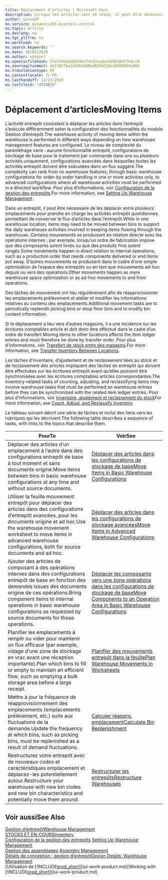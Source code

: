 ```yaml
---
title: Déplacement d’articles | Microsoft Docs
description: Lorsque les articles sont en stock, il peut être nécessaire de les déplacer entre plusieurs emplacements pour prendre en charge les activités entrepôt quotidiennes permettant de conserver le flux d’articles dans l’entrepôt. Certains mouvements se produisent en relation directe avec les opérations internes ; par exemple, lorsqu’un ordre de fabrication impose que des composants soient livrés ou que des produits finis soient rangés. D’autres mouvements se produisent dans le cadre d’une simple optimisation de l’espace des entrepôts ou en tant que mouvements ad-hoc depuis ou vers des opérations.
author: SorenGP
ms.service: dynamics365-business-central
ms.topic: article
ms.devlang: na
ms.tgt_pltfrm: na
ms.workload: na
ms.search.keywords: ''
ms.date: 10/01/2020
ms.author: edupont
ms.openlocfilehash: 57a7292dda8594bd74c62ea8a15b9b38df7b4cc0
ms.sourcegitcommit: 2e7307fbe1eb3b34d0ad9356226a19409054a402
ms.translationtype: HT
ms.contentlocale: fr-FR
ms.lasthandoff: 12/17/2020
ms.locfileid: "4755816"
---
```

# <a name="moving-items"></a><span data-ttu-id="67f7f-105">Déplacement d’articles</span><span class="sxs-lookup"><span data-stu-id="67f7f-105">Moving Items</span></span>
<span data-ttu-id="67f7f-106">L’activité entrepôt consistant à déplacer les articles dans l’entrepôt s’exécute différemment selon la configuration des fonctionnalités du module Gestion d’entrepôt.</span><span class="sxs-lookup"><span data-stu-id="67f7f-106">The warehouse activity of moving items within the warehouse is performed in different ways depending on how warehouse management features are configured.</span></span> <span data-ttu-id="67f7f-107">Le niveau de complexité du paramétrage varie : aucune fonctionnalité entrepôt, configurations de stockage de base pour le traitement par commande dans une ou plusieurs activités uniquement, configurations avancées dans lesquelles toutes les activités entrepôt doivent être exécutées dans un flux suggéré.</span><span class="sxs-lookup"><span data-stu-id="67f7f-107">The complexity can rank from no warehouse features, through basic warehouse configurations for order-by order handling in one or more activities only, to advanced configurations where all warehouse activities must be performed in a directed workflow.</span></span> <span data-ttu-id="67f7f-108">Pour plus d’informations, voir [Configuration de la gestion des entrepôts](warehouse-setup-warehouse.md).</span><span class="sxs-lookup"><span data-stu-id="67f7f-108">For more information, see [Setting Up Warehouse Management](warehouse-setup-warehouse.md).</span></span>

<span data-ttu-id="67f7f-109">Dans un entrepôt, il peut être nécessaire de les déplacer entre plusieurs emplacements pour prendre en charge les activités entrepôt quotidiennes permettant de conserver le flux d’articles dans l’entrepôt.</span><span class="sxs-lookup"><span data-stu-id="67f7f-109">While in one warehouse location, items may need to be moved between bins to support the daily warehouse activities involved in keeping items flowing through the warehouse.</span></span> <span data-ttu-id="67f7f-110">Certains mouvements se produisent en relation directe avec les opérations internes ; par exemple, lorsqu’un ordre de fabrication impose que des composants soient livrés ou que des produits finis soient rangés.</span><span class="sxs-lookup"><span data-stu-id="67f7f-110">Some movements happen in direct relation to internal operations, such as a production order that needs components delivered or end items put away.</span></span> <span data-ttu-id="67f7f-111">D’autres mouvements se produisent dans le cadre d’une simple optimisation de l’espace des entrepôts ou en tant que mouvements ad-hoc depuis ou vers des opérations.</span><span class="sxs-lookup"><span data-stu-id="67f7f-111">Other movements happen as mere warehouse space optimization or as ad-hoc movements to and from operations.</span></span>

<span data-ttu-id="67f7f-112">Des tâches de mouvement ont lieu régulièrement afin de réapprovisionner les emplacements prélèvement et atelier et modifier les informations relatives au contenu des emplacements.</span><span class="sxs-lookup"><span data-stu-id="67f7f-112">Additional movement tasks are to periodically replenish picking bins or shop floor bins and to modify bin content information.</span></span>

<span data-ttu-id="67f7f-113">Si le déplacement a lieu vers d’autres magasins, il a une incidence sur les écritures comptables article et doit donc être effectué dans le cadre d’un ordre de transfert.</span><span class="sxs-lookup"><span data-stu-id="67f7f-113">Moving items to other locations affects the item ledger entries and must therefore be done by transfer order.</span></span> <span data-ttu-id="67f7f-114">Pour plus d’informations, voir [Transfert de stock entre des magasins](inventory-how-transfer-between-locations.md).</span><span class="sxs-lookup"><span data-stu-id="67f7f-114">For more information, see [Transfer Inventory Between Locations](inventory-how-transfer-between-locations.md).</span></span>  

<span data-ttu-id="67f7f-115">Les tâches d’inventaire, d’ajustement et de reclassement liées au stock et de reclassement des articles impliquent des tâches en entrepôt qui doivent être effectuées sur les écritures entrepôt avant qu’elles puissent être synchronisées avec les écritures comptables articles correspondantes.</span><span class="sxs-lookup"><span data-stu-id="67f7f-115">The inventory-related tasks of counting, adjusting, and reclassifying items may involve warehouse tasks that must be performed on warehouse entries before they can be synchronized with the related item ledger entries.</span></span> <span data-ttu-id="67f7f-116">Pour plus d’informations, voir [Inventaire, ajustement et reclassement du stock](inventory-how-count-adjust-reclassify.md)</span><span class="sxs-lookup"><span data-stu-id="67f7f-116">For more information, see [Count, Adjust, and Reclassify Inventory](inventory-how-count-adjust-reclassify.md)</span></span>  

 <span data-ttu-id="67f7f-117">Le tableau suivant décrit une série de tâches et inclut des liens vers les rubriques qui les décrivent.</span><span class="sxs-lookup"><span data-stu-id="67f7f-117">The following table describes a sequence of tasks, with links to the topics that describe them.</span></span>   

|<span data-ttu-id="67f7f-118">**Pour**</span><span class="sxs-lookup"><span data-stu-id="67f7f-118">**To**</span></span>|<span data-ttu-id="67f7f-119">**Voir**</span><span class="sxs-lookup"><span data-stu-id="67f7f-119">**See**</span></span>|  
|------------|-------------|  
|<span data-ttu-id="67f7f-120">Déplacer des articles d’un emplacement à l’autre dans des configurations entrepôt de base à tout moment et sans documents origine.</span><span class="sxs-lookup"><span data-stu-id="67f7f-120">Move items between bins in basic warehouse configurations at any time and without source documents.</span></span>|[<span data-ttu-id="67f7f-121">Déplacer des articles dans les configurations de stockage de base</span><span class="sxs-lookup"><span data-stu-id="67f7f-121">Move Items in Basic Warehouse Configurations</span></span>](warehouse-how-to-move-items-ad-hoc-in-basic-warehousing.md)|
|<span data-ttu-id="67f7f-122">Utiliser la feuille mouvement entrepôt pour déplacer des articles dans des configurations d’entrepôt avancées, pour les documents origine et ad hoc.</span><span class="sxs-lookup"><span data-stu-id="67f7f-122">Use the warehouse movement worksheet to move items in advanced warehouse configurations, both for source documents and ad hoc.</span></span>|[<span data-ttu-id="67f7f-123">Déplacer des articles dans les configurations de stockage avancées</span><span class="sxs-lookup"><span data-stu-id="67f7f-123">Move Items in Advanced Warehouse Configurations</span></span>](warehouse-how-to-move-items-in-advanced-warehousing.md)|  
|<span data-ttu-id="67f7f-124">Ajouter des articles de composant à des opérations internes dans des configurations entrepôt de base en fonction des demandes issues des documents origine de ces opérations.</span><span class="sxs-lookup"><span data-stu-id="67f7f-124">Bring component items to internal operations in basic warehouse configurations as requested by source documents for those operations.</span></span>|[<span data-ttu-id="67f7f-125">Déplacer les composants vers une zone opérations dans les configurations de stockage de base</span><span class="sxs-lookup"><span data-stu-id="67f7f-125">Move Components to an Operation Area in Basic Warehouse Configurations</span></span>](warehouse-how-to-move-components-to-an-operation-area-in-basic-warehousing.md)|
|<span data-ttu-id="67f7f-126">Planifier les emplacements à remplir ou vider pour maintenir un flux efficace (par exemple, vidage d’une zone de stockage en vrac avant une réception importante).</span><span class="sxs-lookup"><span data-stu-id="67f7f-126">Plan which bins to fill or empty to maintain an efficient flow, such as emptying a bulk storage area before a large receipt.</span></span>|[<span data-ttu-id="67f7f-127">Planifier des mouvements entrepôt dans la feuille</span><span class="sxs-lookup"><span data-stu-id="67f7f-127">Plan Warehouse Movements in Worksheets</span></span>](warehouse-how-to-plan-warehouse-movements-in-worksheets.md)|
|<span data-ttu-id="67f7f-128">Mettre à jour la fréquence de réapprovisionnement des emplacements (emplacements prélèvement, etc.) suite aux fluctuations de la demande.</span><span class="sxs-lookup"><span data-stu-id="67f7f-128">Update the frequency at which bins, such as picking bins, must be replenished as a result of demand fluctuations.</span></span>|[<span data-ttu-id="67f7f-129">Calculer réappro. emplacement</span><span class="sxs-lookup"><span data-stu-id="67f7f-129">Calculate Bin Replenishment</span></span>](warehouse-how-to-calculate-bin-replenishment.md)|
|<span data-ttu-id="67f7f-130">Restructurez votre entrepôt avec de nouveaux codes et caractéristiques emplacement et déplacez-les potentiellement autour.</span><span class="sxs-lookup"><span data-stu-id="67f7f-130">Restructure your warehouse with new bin codes and new bin characteristics and potentially move them around.</span></span>|[<span data-ttu-id="67f7f-131">Restructurer les entrepôts</span><span class="sxs-lookup"><span data-stu-id="67f7f-131">Restructure Warehouses</span></span>](warehouse-how-to-restructure-warehouses.md)|  

## <a name="see-also"></a><span data-ttu-id="67f7f-132">Voir aussi</span><span class="sxs-lookup"><span data-stu-id="67f7f-132">See Also</span></span>  
[<span data-ttu-id="67f7f-133">Gestion d’entrepôt</span><span class="sxs-lookup"><span data-stu-id="67f7f-133">Warehouse Management</span></span>](warehouse-manage-warehouse.md)  
[<span data-ttu-id="67f7f-134">STOCKS ET EN-COURS</span><span class="sxs-lookup"><span data-stu-id="67f7f-134">Inventory</span></span>](inventory-manage-inventory.md)  
<span data-ttu-id="67f7f-135">[Configuration de la gestion des entrepôts](warehouse-setup-warehouse.md)   </span><span class="sxs-lookup"><span data-stu-id="67f7f-135">[Setting Up Warehouse Management](warehouse-setup-warehouse.md)   </span></span>  
<span data-ttu-id="67f7f-136">[Gestion des assemblages](assembly-assemble-items.md)  </span><span class="sxs-lookup"><span data-stu-id="67f7f-136">[Assembly Management](assembly-assemble-items.md)  </span></span>  
[<span data-ttu-id="67f7f-137">Détails de conception : gestion d’entrepôt</span><span class="sxs-lookup"><span data-stu-id="67f7f-137">Design Details: Warehouse Management</span></span>](design-details-warehouse-management.md)  
<span data-ttu-id="67f7f-138">[Utilisation de [!INCLUDE[prod_short](includes/prod_short.md)]](ui-work-product.md)</span><span class="sxs-lookup"><span data-stu-id="67f7f-138">[Working with [!INCLUDE[prod_short](includes/prod_short.md)]](ui-work-product.md)</span></span>
